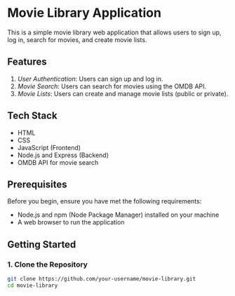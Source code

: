 # Movie Library Application

This is a simple movie library web application that allows users to sign up, log in, search for movies, and create movie lists.

## Features

1. *User Authentication*: Users can sign up and log in.
2. *Movie Search*: Users can search for movies using the OMDB API.
3. *Movie Lists*: Users can create and manage movie lists (public or private).

## Tech Stack

- HTML
- CSS
- JavaScript (Frontend)
- Node.js and Express (Backend)
- OMDB API for movie search

## Prerequisites

Before you begin, ensure you have met the following requirements:

- Node.js and npm (Node Package Manager) installed on your machine
- A web browser to run the application

## Getting Started

### 1. Clone the Repository

```bash
git clone https://github.com/your-username/movie-library.git
cd movie-library
